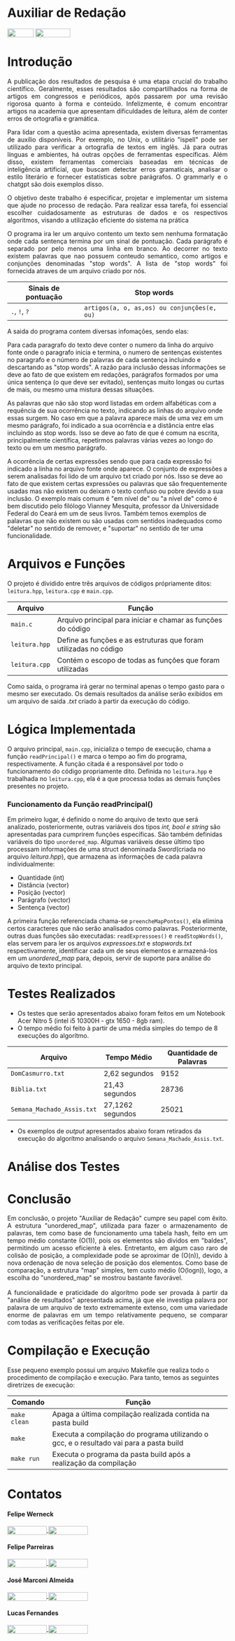 # Auxiliar de Redação

<div style="display: inline-block;">    
<img align="center" height="20px" width="60px" src="https://img.shields.io/badge/C%2B%2B-00599C?style=for-the-badge&logo=c%2B%2B&logoColor=white"/> 
<img align="center" height="20px" width="80px" src="https://img.shields.io/badge/Made%20for-VSCode-1f425f.svg"/> 
</a> 
</div>

<p> </p>
<p> </p>

# Introdução
<p align="justify">
A publicação dos resultados de pesquisa é uma etapa crucial do trabalho científico. Geralmente, esses resultados são compartilhados na forma de artigos em congressos e periódicos, após passarem por uma revisão rigorosa quanto à forma e conteúdo. Infelizmente, é comum encontrar artigos na academia que apresentam dificuldades de leitura, além de conter erros de
ortografia e gramática.

<p align="justify">
Para lidar com a questão acima apresentada, existem diversas ferramentas de auxílio disponíveis. Por exemplo, no Unix, o utilitário "ispell" pode ser utilizado para verificar a ortografia de textos em inglês. Já para outras línguas e ambientes, há outras opções de ferramentas específicas. Além disso, existem ferramentas comerciais baseadas em técnicas de inteligência artificial, que buscam detectar erros gramaticais, analisar o estilo literário e fornecer estatísticas sobre parágrafos. O grammarly e o chatgpt são dois exemplos disso.

<p align="justify">
O objetivo deste trabalho é especificar, projetar e implementar um sistema que ajude no processo de redação. Para realizar essa tarefa, foi essencial escolher cuidadosamente as estruturas de dados e os respectivos algoritmos, visando a utilização eficiente do sistema na prática

<p align="justify">
O programa ira ler um arquivo contento um texto sem nenhuma formatação onde cada sentença termina por um sinal de pontuação. Cada parágrafo é separado por pelo menos uma linha em branco. Ao decorrer no texto existem palavras que nao possuem conteudo semantico, como artigos e conjunções denominadas "stop words". A lista de "stop words" foi fornecida atraves de um arquivo criado por nós.

|          Sinais de pontuação  | Stop words                                      |
|-------------------------------|-------------------------------------------------|
| `.`,   `!`,   `?`                   |   `artigos(a, o, as,os) ou conjunções(e, ou) `  |
               

<p align="justify">
A saida do programa contem diversas infomações, sendo elas: 

Para cada paragrafo do texto deve conter o numero da linha do arquivo fonte onde o paragrafo inicia e termina, o numero de sentenças existentes no paragrafo e o número de palavras de cada sentença incluindo e descartando as "stop words". A razão para inclusão dessas informações se deve ao fato de que existem em redações, parágrafos formados por uma única sentença (o que deve ser evitado), sentenças muito longas ou curtas de mais, ou mesmo uma mistura dessas situações.

As palavras que não são stop word listadas em ordem alfabéticas com a requência de sua ocorrência no texto, indicando as linhas do arquivo onde essas surgem. No caso em que a palavra aparece mais de uma vez em um mesmo parágrafo, foi indicado a sua ocorrência e a distância entre elas incluindo as stop words. Isso se deve ao fato de que é comum na escrita, principalmente científica, repetirmos palavras várias vezes ao longo do texto ou em um mesmo parágrafo.

A ocorrência de certas expressões sendo que para cada expressão foi indicado a linha no arquivo fonte onde aparece. O conjunto de expressões a serem analisadas foi lido de um arquivo txt criado por nós. Isso se deve ao fato de que existem certas expressões ou palavras que são frequentemente usadas mas não existem ou deixam o texto confuso ou pobre devido a sua inclusão. O exemplo mais comum é "em nível de" ou "a nível de" como é bem discutido pelo filólogo Vianney Mesquita, professor da Universidade Federal do Ceará em um de seus livros. Também temos exemplos de palavras que não existem ou são usadas com sentidos inadequados como "deletar" no sentido de remover, e "suportar" no sentido de ter uma funcionalidade. 


# Arquivos e Funções                                                       

O projeto é dividido entre três arquivos de códigos própriamente ditos: `leitura.hpp`, `leitura.cpp` e `main.cpp`.

|  Arquivo                        |   Função                                                                                          |
| ------------------------------- | ------------------------------------------------------------------------------------------------- |
|  `main.c`                       | Arquivo principal para iniciar e chamar as funções do código                                                    |
|  `leitura.hpp`                  | Define as funções e as estruturas que foram utilizadas no código |
|  `leitura.cpp`                  | Contém o escopo de todas as funções que foram utilizadas |

Como saída, o programa irá gerar no terminal apenas o tempo gasto para o mesmo ser executado. Os demais resultados da análise serão exibidos em um arquivo de saida *.txt* criado à partir da execução do código.

# Lógica Implementada
  O arquivo principal, `main.cpp`, inicializa o tempo de execução, chama a função `readPrincipal()` e marca o tempo ao fim do programa, respectivamente. A função citada é a responsável por todo o funcionamento do código propriamente dito. Definida no `leitura.hpp` e trabalhada no `leitura.cpp`, ela é a que processa todas as demais funções presentes no projeto.

### Funcionamento da Função readPrincipal()
Em primeiro lugar, é definido o nome do arquivo de texto que será analizado, posteriormente, outras variáveis dos tipos *int, bool e string* são apresentadas para cumprirem funções específicas. São também definidas variáveis do tipo `unordered_map`. Algumas variáveis desse último tipo processam informações de uma struct denominada *Sword*(criada no arquivo *leitura.hpp*), que armazena as informações de cada palavra individualmente:
- Quantidade (int)
- Distância (vector<int>)
- Posição (vector<int>)
- Parágrafo (vector<int>)
- Sentença (vector<int>)
  
A primeira função referenciada chama-se `preencheMapPontos()`, ela elimina certos caracteres que não serão analisados como palavras.
Posteriormente, outras duas funções são executadas: `readExpressoes()` e `readStopWords()`, elas servem para ler os arquivos *expressoes.txt* e *stopwords.txt* respectivamente, identificar cada um de seus elementos e armazená-los em um *unordered_map* para, depois, servir de suporte para análise do arquivo de texto principal.

# Testes Realizados
- Os testes que serão apresentados abaixo foram feitos em um Notebook Acer Nitro 5 (intel i5 10300H - gtx 1650 - 8gb ram).
- O tempo médio foi feito à partir de uma média simples do tempo de 8 execuções do algorítmo.

|  Arquivo                        |   Tempo Médio                                                                                          |   Quantidade de Palavras |
| ------------------------------- | ------------------------------------------------------------------------------------------------- | ------------------------------ |
|  `DomCasmurro.txt`                       | 2,62 segundos                                   | 9152 |
| `Biblia.txt`      | 21,43 segundos | 28736 |
| `Semana_Machado_Assis.txt` | 27,1262 segundos | 25021 |

- Os exemplos de *output* apresentados abaixo foram retirados da execução do algorítmo analisando o arquivo `Semana_Machado_Assis.txt`.

# Análise dos Testes 
<p align="justify">
  
<p> </p>

# Conclusão
<p align="justify">
  Em conclusão, o projeto "Auxiliar de Redação" cumpre seu papel com êxito. A estrutura "unordered_map", utilizada para fazer o armazenamento de palavras, tem como base de funcionamento uma tabela hash, feito em um tempo médio constante (O(1)), pois os elementos são dividos em "baldes", permitindo um acesso eficiente à eles. Entretanto, em algum caso raro de colisão de posição, a complexidade pode se aproximar de (O(n)), devido à nova ordenação de nova seleção de posição dos elementos. Como base de comparação, a estrutura "map" simples, tem custo médio (O(logn)), logo, a escolha do "unordered_map" se mostrou bastante favorável.
  <br><br>
  A funcionalidade e praticidade do algorítmo pode ser provada à partir da "análise de resultados" apresentada acima, já que ele investiga palavra por palavra de um arquivo de texto extremamente extenso, com uma variedade enorme de palavras em um tempo relativamente pequeno, se comparar com todas as verificações feitas por ele.
<p> </p>

# Compilação e Execução

Esse pequeno exemplo possui um arquivo Makefile que realiza todo o procedimento de compilação e execução. Para tanto, temos as seguintes diretrizes de execução:


| Comando                |  Função                                                                                           |
| -----------------------| ------------------------------------------------------------------------------------------------- |
|  `make clean`          | Apaga a última compilação realizada contida na pasta build                                        |
|  `make`                | Executa a compilação do programa utilizando o gcc, e o resultado vai para a pasta build           |
|  `make run`            | Executa o programa da pasta build após a realização da compilação                                 |

<p> </p>

# Contatos

#### Felipe Werneck
<div style="display: inline-block;">
<a href="https://t.me/felipewom">
<img align="center" height="20px" width="90px" src="https://img.shields.io/badge/Telegram-2CA5E0?style=for-the-badge&logo=telegram&logoColor=white"/> 
</a>

<a href="https://www.linkedin.com/in/felipe-werneck-93520a209">
<img align="center" height="20px" width="90px" src="https://img.shields.io/badge/LinkedIn-0077B5?style=for-the-badge&logo=linkedin&logoColor=white"/>
</a>

</div>

#### Felipe Parreiras
<div style="display: inline-block;">
<a href="https://t.me/fparreiras">
<img align="center" height="20px" width="90px" src="https://img.shields.io/badge/Telegram-2CA5E0?style=for-the-badge&logo=telegram&logoColor=white"/> 
</a>

<a href="https://www.linkedin.com/in/felipe-parreiras-56b075277/">
<img align="center" height="20px" width="90px" src="https://img.shields.io/badge/LinkedIn-0077B5?style=for-the-badge&logo=linkedin&logoColor=white"/>
</a>

</div>

#### José Marconi Almeida
<div style="display: inline-block;">
<a href="https://t.me/jmarconia">
<img align="center" height="20px" width="90px" src="https://img.shields.io/badge/Telegram-2CA5E0?style=for-the-badge&logo=telegram&logoColor=white"/> 
</a>

<a href="https://www.linkedin.com/in/jmarconi-almeida/">
<img align="center" height="20px" width="90px" src="https://img.shields.io/badge/LinkedIn-0077B5?style=for-the-badge&logo=linkedin&logoColor=white"/>
</a>

</div>

#### Lucas Fernandes
<div style="display: inline-block;">
<a href="https://t.me/lucas_fba">
<img align="center" height="20px" width="90px" src="https://img.shields.io/badge/Telegram-2CA5E0?style=for-the-badge&logo=telegram&logoColor=white"/> 
</a>

<a href="https://www.linkedin.com/in/lucas-fernandes-381091204/">
<img align="center" height="20px" width="90px" src="https://img.shields.io/badge/LinkedIn-0077B5?style=for-the-badge&logo=linkedin&logoColor=white"/>
</a>

</div>

<p> </p>
